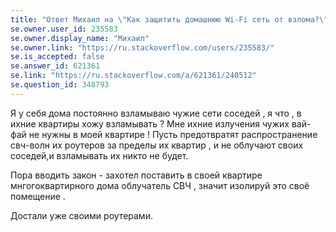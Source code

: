 ```yaml
---
title: "Ответ Михаил на \"Как защитить домашнюю Wi-Fi сеть от взлома?\""
se.owner.user_id: 235583
se.owner.display_name: "Михаил"
se.owner.link: "https://ru.stackoverflow.com/users/235583/"
se.is_accepted: false
se.answer_id: 621361
se.link: "https://ru.stackoverflow.com/a/621361/240512"
se.question_id: 348793
---
```


Я у себя дома постоянно взламываю чужие сети соседей , я что , в ихние квартиры хожу взламывать ? Мне ихние излучения чужих вай-фай не нужны в моей квартире ! Пусть предотвратят распространение свч-волн их роутеров за пределы их квартир , и не облучают своих соседей,и взламывать их никто не будет.

Пора вводить закон - захотел поставить в своей квартире мнгогоквартирного дома облучатель СВЧ , значит изолируй это своё помещение .

Достали уже своими роутерами.
